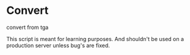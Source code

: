 Convert
=======

convert from tga

This script is meant for learning purposes. And shouldn't be used on a production server unless bug's are fixed.

